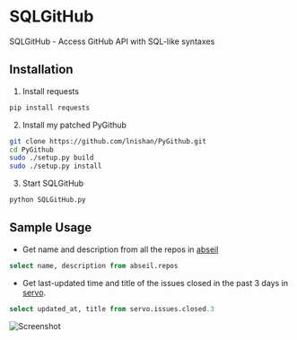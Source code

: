 # SQLGitHub

SQLGitHub - Access GitHub API with SQL-like syntaxes


## Installation

1. Install requests  
```bash
pip install requests
```

2. Install my patched PyGithub  
```bash
git clone https://github.com/lnishan/PyGithub.git
cd PyGithub
sudo ./setup.py build
sudo ./setup.py install
```

3. Start SQLGitHub
```bash
python SQLGitHub.py
```

## Sample Usage

- Get name and description from all the repos in [abseil](https://github.com/abseil)
```sql
select name, description from abseil.repos
```
- Get last-updated time and title of the issues closed in the past 3 days in [servo](https://github.com/servo).
```sql
select updated_at, title from servo.issues.closed.3
```

![Screenshot](https://i.imgur.com/l1Nqctj.png)